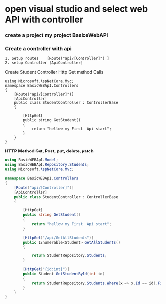 # open visual studio and select  web API  with controller

### create a project   my project BasiceWebAPI

### Create a controller   with  api  

    1. Setup routes    [Route("api/[Controller]") ]
    2. setup Controller [ApiController]

Create Student Controller
Http Get method Calls

```Csharp
using Microsoft.AspNetCore.Mvc;
namespace BasicWEBApI.Controllers
{
    [Route("api/[Controller]")]
    [ApiController]
    public class StudentController : ControllerBase
    {

        [HttpGet]
        public string GetStudent()
        {
            return "hellow my First  Api start";
        }
    }
}

```

**HTTP Method Get, Post, put, delete, patch**

```csharp
using BasicWEBApI.Model;
using BasicWEBApI.Repository.Students;
using Microsoft.AspNetCore.Mvc;

namespace BasicWEBApI.Controllers
{
    [Route("api/[Controller]")]
    [ApiController]
    public class StudentController : ControllerBase
    {

        [HttpGet]
        public string GetStudent()
        {
            return "hellow my First  Api start";
        }

        [HttpGet("/api/GetAllStudents")]
        public IEnumerable<Student> GetAllStudents()
        {

            return StudentRepository.Students;
        }

        [HttpGet("{id:int}")]
        public Student GetStudentById(int id)
        {
            return StudentRepository.Students.Where(x => x.Id == id).FirstOrDefault();
        }
    }
}
```
